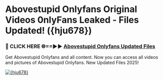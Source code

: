 # Abovestupid Onlyfans Original Videos 0nlyFans Leaked - Files Updated! ({hju678})

<h3>🔴 CLICK HERE 🌐==►► <a href="https://tinyurl.com/ms9xzufz" rel="nofollow">Abovestupid Onlyfans Updated Files</a></h3>

Get Abovestupid Onlyfans and all content. Now you can access all videos and pictures of Abovestupid Onlyfans. New Updated Files 2025!

[![{hju678}](https://i.imgur.com/PQ7UWWw.gif)](https://tinyurl.com/ms9xzufz)